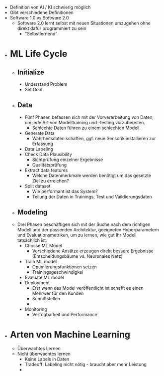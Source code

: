 - Definition von AI / KI schwierig möglich
- Gibt verschiedene Definitionen
- Software 1.0 vs Software 2.0
	- Software 2.0 lernt selbst mit neuen Situationen umzugehen ohne direkt dafür programmiert zu sein
		- "Selbstlernend"
- # ML Life Cycle
	- ## Initialize
		- Understand Problem
		- Set Goal
	- ## Data
		- Fünf Phasen befassen sich mit der Vorverarbeitung von Daten, um jede Art von Modelltraining und -testing vorzubereiten.
			- Schlechte Daten führen zu einem schlechten Modell.
		- Generate Data
			- Wahrheitsdaten schaffen, ggf. neue Sensorik installieren zur Erfassung
		- Data Labeling
		- Check Data Plausibility
			- Sichtprüfung einzelner Ergebnisse
			- Qualitätsprüfung
		- Extract data features
			- Welche Datenmerkmale werden benötigt um das gesetzte Ziel zu erreichen?
		- Split dataset
			- Wie performant ist das System?
			- Teilung der Daten in Trainings, Test und Vaildierungsdaten
	- ## Modeling
	- Drei Phasen beschäftigen sich mit der Suche nach dem richtigen Modell und der passenden Architektur, geeigneten Hyperparametern und Evaluationsmetriken, um zu lernen, wie gut Ihr Modell tatsächlich ist.
		- Chosse ML Model
			- Verschiedene Ansätze erzeugen direkt bessere Ergebnisse (Entscheidungsbäume vs. Neuronales Netz)
		- Train ML model
			- Optimierungsfunktionen setzen
			- Trainingsgeschwindigkei
		- Evaluate ML model
		- Deployment
			- Erst wenn das Model veröffentlicht ist schafft es einen Mehrwer für den Kunden
			- Schnittstellen
			-
		- Monitoring
			- Verfügbarkeit und Performance
- # Arten von Machine Learning
	- Überwachtes Lernen
	- Nicht überwachtes lernen
		- Keine Labels in Daten
		- Tradeoff: Labeling nicht nötig - braucht aber mehr Leistung
		-